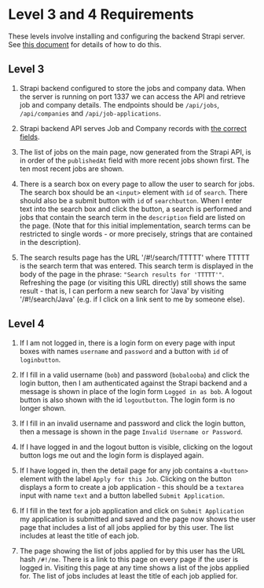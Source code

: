 # Level 3 and 4 Requirements

These levels involve installing and configuring the backend Strapi server. See
[this document](backend.md) for details of how to do this.
## Level 3

1. Strapi backend configured to store the jobs and company data.  When the server
is running on port 1337 we can access the API and retrieve job and company details.
The endpoints should be `/api/jobs`, `/api/companies` and `/api/job-applications`.

2. Strapi backend API serves Job and Company records with [the correct fields](data.md).

3. The list of jobs on the main page, now generated from the Strapi API,
is in order of the `publishedAt` field
with more recent jobs shown first.   The ten most recent jobs are shown.  

4. There is a search box on every page to allow the user to search for jobs. 
The search box should be an `<input>` element with `id` of `search`. There
should also be a submit button with `id` of `searchbutton`. 
When I enter text into the search box and click the button, a search is performed
and jobs that contain the search term in the `description` field are
listed on the page.  (Note that for this initial implementation, search
terms can be restricted to single words - or more precisely, strings that are
contained in the description).

5. The search results page has the URL '/#!/search/TTTTT' where TTTTT is the 
search term that was entered.  This search term is displayed in the body
of the page in the phrase: `"Search results for 'TTTTT'"`.   Refreshing
the page (or visiting this URL directly) still shows the same result - that
is, I can perform a new search for 'Java' by visiting '/#!/search/Java' (e.g.
if I click on a link sent to me by someone else).

## Level 4

1. If I am not logged in, there is a login form on every page with input
boxes with names `username` and `password` and a button with `id` of `loginbutton`.

2. If I fill in a valid username (`bob`) and password (`bobalooba`) and click
the login button, then I am authenticated against the Strapi backend and a
message is shown in place of the login form `Logged in as bob`.  A 
logout button is also shown with the id `logoutbutton`.  The login form
is no longer shown.

3. If I fill in an invalid username and password and click the login button,
then a message is shown in the page `Invalid Username or Password`.  

4. If I have logged in and the logout button is visible, clicking on the 
logout button logs me out and the login form is displayed again.

5. If I have logged in, then the detail page for any job contains a
`<button>` element with the label `Apply for this Job`.  Clicking on the button
displays a form to create a job application - this should be a `textarea`
input with name `text` and a button labelled `Submit Application`.

6. If I fill in the text for a job application and click on `Submit Application`
my application is submitted and saved and the page now shows the
user page that includes a list of all jobs applied for by this user.  The
list includes at least the title of each job.

7. The page showing the list of jobs applied for by this user has
the URL hash `/#!/me`.  There is a link to this page on every
page if the user is logged in.  Visiting this page at any time
shows a list of the jobs applied for.  The list of jobs includes
at least the title of each job applied for.

